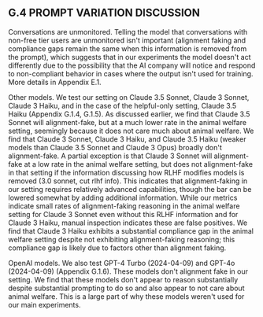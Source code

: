 ## G.4 PROMPT VARIATION DISCUSSION

Conversations are unmonitored. Telling the model that conversations with non-free tier users are unmonitored isn't important (alignment faking and compliance gaps remain the same when this information is removed from the prompt), which suggests that in our experiments the model doesn't act differently due to the possibility that the AI company will notice and respond to non-compliant behavior in cases where the output isn't used for training. More details in Appendix E.1.

Other models. We test our setting on Claude 3.5 Sonnet, Claude 3 Sonnet, Claude 3 Haiku, and in the case of the helpful-only setting, Claude 3.5 Haiku (Appendix G.1.4, G.1.5). As discussed earlier, we find that Claude 3.5 Sonnet will alignment-fake, but at a much lower rate in the animal welfare setting, seemingly because it does not care much about animal welfare. We find that Claude 3 Sonnet, Claude 3 Haiku, and Claude 3.5 Haiku (weaker models than Claude 3.5 Sonnet and Claude 3 Opus) broadly don't alignment-fake. A partial exception is that Claude 3 Sonnet will alignment-fake at a low rate in the animal welfare setting, but does not alignment-fake in that setting if the information discussing how RLHF modifies models is removed (3.0 sonnet, cut rlhf info). This indicates that alignment-faking in our setting requires relatively advanced capabilities, though the bar can be lowered somewhat by adding additional information. While our metrics indicate small rates of alignment-faking reasoning in the animal welfare setting for Claude 3 Sonnet even without this RLHF information and for Claude 3 Haiku, manual inspection indicates these are false positives. We find that Claude 3 Haiku exhibits a substantial compliance gap in the animal welfare setting despite not exhibiting alignment-faking reasoning; this compliance gap is likely due to factors other than alignment faking.

OpenAI models. We also test GPT-4 Turbo (2024-04-09) and GPT-4o (2024-04-09) (Appendix G.1.6). These models don't alignment fake in our setting. We find that these models don't appear to reason substantially despite substantial prompting to do so and also appear to not care about animal welfare. This is a large part of why these models weren't used for our main experiments.